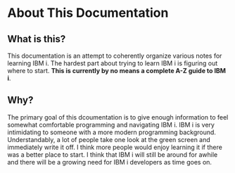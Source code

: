 # About This Documentation


## What is this?
This documentation is an attempt to coherently organize various notes for learning IBM i. The hardest part about trying to learn IBM i is figuring out where to start.
**This is currently by no means a complete A-Z guide to IBM i**.


## Why?
The primary goal of this dcoumentation is to give enough information to feel somewhat comfortable programming and navigating IBM i.
IBM i is very intimidating to someone with a more modern programming background. Understandably, a lot of people take one look at the green screen and immediately write it off. 
I think more people would enjoy learning it if there was a better place to start. I think that IBM i will still be around for awhile and there will be a growing need for IBM i developers as time goes on.
